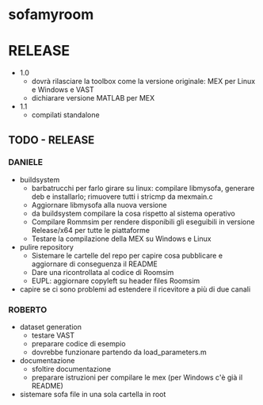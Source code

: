 # sofamyroom

# RELEASE
* 1.0
    * dovrà rilasciare la toolbox come la versione originale: MEX per Linux e Windows e VAST
    * dichiarare versione MATLAB per MEX
* 1.1
    * compilati standalone

## TODO - RELEASE
### DANIELE
* buildsystem
  * barbatrucchi per farlo girare su linux: compilare libmysofa, generare deb e installarlo; rimuovere 	tutti i stricmp da mexmain.c
  * Aggiornare libmysofa alla nuova versione
  * da buildsystem compilare la cosa rispetto al sistema operativo
  * Compilare Rommsim per rendere disponibili gli eseguibili in versione Release/x64 per tutte le 	piattaforme
  * Testare la compilazione della MEX su Windows e Linux
* pulire repository
  * Sistemare le cartelle del repo per capire cosa pubblicare e aggiornare di conseguenza il README
  * Dare una ricontrollata al codice di	Roomsim
  * EUPL: aggiornare copyleft su header files	Roomsim
* capire se ci sono problemi ad estendere il ricevitore a più di due canali

### ROBERTO
* dataset generation
  * testare VAST
  * preparare codice di esempio
  * dovrebbe funzionare partendo da load_parameters.m
* documentazione
  * sfoltire documentazione
  * preparare istruzioni per compilare le mex (per Windows c'è già il README)
* sistemare sofa file in una sola cartella in root


